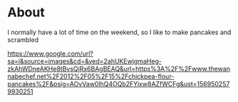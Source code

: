 # About

I normally have a lot of time on the weekend, so I like to make pancakes and scrambled 

https://www.google.com/url?sa=i&source=images&cd=&ved=2ahUKEwjgmaHeg-zkAhWDneAKHe8tBvsQjRx6BAgBEAQ&url=https%3A%2F%2Fwww.thewannabechef.net%2F2012%2F05%2F15%2Fchickpea-flour-pancakes%2F&psig=AOvVaw0lhQ4OQb2FYixw8AZfWCFg&ust=1569502579930251
